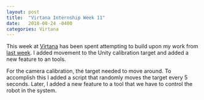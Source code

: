 ```yaml
---
layout: post
title:  "Virtana Internship Week 11"
date:   2018-08-24 -0400
categories: Virtana
---
```


This week at [Virtana](https://virtanatech.com/) has been spent attempting to build upon my work from [last week](/posts/2018/08/17/Virtana-Internship-Week-10). I added movement to the Unity calibration target and added a new feature to an tools.

For the camera calibration, the target needed to move around. To accomplish this I added a script that randomly moves the target every 5 seconds. Later, I added a new feature to a tool that we have to control the robot in the system.
